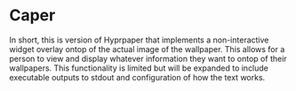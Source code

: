 # Caper
In short, this is version of Hyprpaper that implements a non-interactive widget
overlay ontop of the actual image of the wallpaper. This allows for a person to
view and display whatever information they want to ontop of their wallpapers. 
This functionality is limited but will be expanded to include executable
outputs to stdout and configuration of how the text works.
